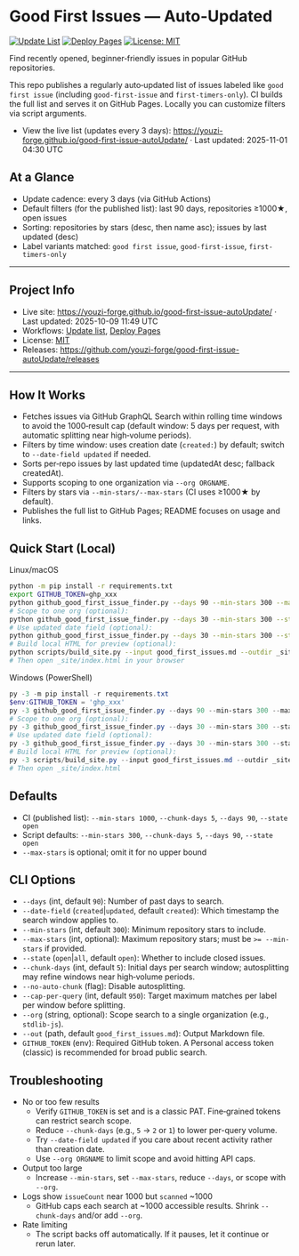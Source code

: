 # Good First Issues — Auto-Updated

[![Update List](https://github.com/youzi-forge/good-first-issue-autoUpdate/actions/workflows/update-good-first-issues.yml/badge.svg)](https://github.com/youzi-forge/good-first-issue-autoUpdate/actions/workflows/update-good-first-issues.yml)
[![Deploy Pages](https://github.com/youzi-forge/good-first-issue-autoUpdate/actions/workflows/deploy-pages.yml/badge.svg)](https://github.com/youzi-forge/good-first-issue-autoUpdate/actions/workflows/deploy-pages.yml)
[![License: MIT](https://img.shields.io/badge/License-MIT-green.svg)](LICENSE)

Find recently opened, beginner‑friendly issues in popular GitHub repositories.

This repo publishes a regularly auto‑updated list of issues labeled like `good first issue` (including `good-first-issue` and `first-timers-only`). CI builds the full list and serves it on GitHub Pages. Locally you can customize filters via script arguments.

- View the live list (updates every 3 days):
  https://youzi-forge.github.io/good-first-issue-autoUpdate/
  · Last updated: <!--LAST_UPDATED-->2025-11-01 04:30 UTC<!--/LAST_UPDATED-->

## At a Glance
- Update cadence: every 3 days (via GitHub Actions)
- Default filters (for the published list): last 90 days, repositories ≥1000★, open issues
- Sorting: repositories by stars (desc, then name asc); issues by last updated (desc)
- Label variants matched: `good first issue`, `good-first-issue`, `first-timers-only`

---

## Project Info
- Live site: https://youzi-forge.github.io/good-first-issue-autoUpdate/ · Last updated: <!--LAST_UPDATED-->2025-10-09 11:49 UTC<!--/LAST_UPDATED-->
- Workflows: [Update list](.github/workflows/update-good-first-issues.yml), [Deploy Pages](.github/workflows/deploy-pages.yml)
- License: [MIT](LICENSE)
- Releases: https://github.com/youzi-forge/good-first-issue-autoUpdate/releases

---

## How It Works
- Fetches issues via GitHub GraphQL Search within rolling time windows to avoid the 1000‑result cap (default window: 5 days per request, with automatic splitting near high‑volume periods).
- Filters by time window: uses creation date (`created:`) by default; switch to `--date-field updated` if needed.
- Sorts per‑repo issues by last updated time (updatedAt desc; fallback createdAt).
- Supports scoping to one organization via `--org ORGNAME`.
- Filters by stars via `--min-stars/--max-stars` (CI uses ≥1000★ by default).
- Publishes the full list to GitHub Pages; README focuses on usage and links.

## Quick Start (Local)

Linux/macOS
```bash
python -m pip install -r requirements.txt
export GITHUB_TOKEN=ghp_xxx
python github_good_first_issue_finder.py --days 90 --min-stars 300 --max-stars 2000 --state open --chunk-days 5 --out good_first_issues.md
# Scope to one org (optional):
python github_good_first_issue_finder.py --days 30 --min-stars 300 --state open --chunk-days 5 --org stdlib-js --out good_first_issues.md
# Use updated date field (optional):
python github_good_first_issue_finder.py --days 30 --min-stars 300 --state open --chunk-days 5 --date-field updated --out good_first_issues.md
# Build local HTML for preview (optional):
python scripts/build_site.py --input good_first_issues.md --outdir _site --title "Good First Issues"
# Then open _site/index.html in your browser
```

Windows (PowerShell)
```powershell
py -3 -m pip install -r requirements.txt
$env:GITHUB_TOKEN = 'ghp_xxx'
py -3 github_good_first_issue_finder.py --days 90 --min-stars 300 --max-stars 2000 --state open --chunk-days 5 --out good_first_issues.md
# Scope to one org (optional):
py -3 github_good_first_issue_finder.py --days 30 --min-stars 300 --state open --chunk-days 5 --org stdlib-js --out good_first_issues.md
# Use updated date field (optional):
py -3 github_good_first_issue_finder.py --days 30 --min-stars 300 --state open --chunk-days 5 --date-field updated --out good_first_issues.md
# Build local HTML for preview (optional):
py -3 scripts/build_site.py --input good_first_issues.md --outdir _site --title "Good First Issues"
# Then open _site/index.html
```

## Defaults
- CI (published list): `--min-stars 1000`, `--chunk-days 5`, `--days 90`, `--state open`
- Script defaults: `--min-stars 300`, `--chunk-days 5`, `--days 90`, `--state open`
- `--max-stars` is optional; omit it for no upper bound

## CLI Options

- `--days` (int, default `90`): Number of past days to search.
- `--date-field` (`created`|`updated`, default `created`): Which timestamp the search window applies to.
- `--min-stars` (int, default `300`): Minimum repository stars to include.
- `--max-stars` (int, optional): Maximum repository stars; must be `>= --min-stars` if provided.
- `--state` (`open`|`all`, default `open`): Whether to include closed issues.
- `--chunk-days` (int, default `5`): Initial days per search window; autosplitting may refine windows near high‑volume periods.
- `--no-auto-chunk` (flag): Disable autosplitting.
- `--cap-per-query` (int, default `950`): Target maximum matches per label per window before splitting.
- `--org` (string, optional): Scope search to a single organization (e.g., `stdlib-js`).
- `--out` (path, default `good_first_issues.md`): Output Markdown file.
- `GITHUB_TOKEN` (env): Required GitHub token. A Personal access token (classic) is recommended for broad public search.

## Troubleshooting

- No or too few results
  - Verify `GITHUB_TOKEN` is set and is a classic PAT. Fine‑grained tokens can restrict search scope.
  - Reduce `--chunk-days` (e.g., `5` → `2` or `1`) to lower per-query volume.
  - Try `--date-field updated` if you care about recent activity rather than creation date.
  - Use `--org ORGNAME` to limit scope and avoid hitting API caps.
- Output too large
  - Increase `--min-stars`, set `--max-stars`, reduce `--days`, or scope with `--org`.
- Logs show `issueCount` near 1000 but `scanned` ~1000
  - GitHub caps each search at ~1000 accessible results. Shrink `--chunk-days` and/or add `--org`.
- Rate limiting
  - The script backs off automatically. If it pauses, let it continue or rerun later.
